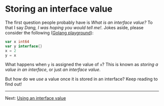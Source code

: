 # Storing an interface value

The first question people probably have is _What is an interface value?_ To that I say _Dang, I was hoping you would tell me!_. Jokes aside, please consider the following ([Golang playground](https://go.dev/play/p/q6LRdv5H2Rw)):

```go
var x int64
var y interface{}
x = 2
y = x
```

What happens when `y` is assigned the value of `x`? This is known as _storing a value in an interface_, or just _an interface value_.

But how do we _use_ a value once it is stored in an interface? Keep reading to find out!

---

Next: [Using an interface value](./02-using-an-interface-value.md)
